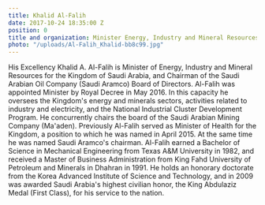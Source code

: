```yaml
---
title: Khalid Al-Falih
date: 2017-10-24 18:35:00 Z
position: 0
title and organization: Minister Energy, Industry and Mineral Resources Saudi Arabia
photo: "/uploads/Al-Falih_Khalid-bb8c99.jpg"
---
```


His Excellency Khalid A. Al-Falih is Minister of Energy, Industry and Mineral Resources for the Kingdom of Saudi Arabia, and Chairman of the Saudi Arabian Oil Company (Saudi Aramco) Board of Directors. Al-Falih was appointed Minister by Royal Decree in May 2016. In this capacity he oversees the Kingdom's energy and minerals sectors, activities related to industry and electricity, and the National Industrial Cluster Development Program. He concurrently chairs the board of the Saudi Arabian Mining Company (Ma'aden). Previously Al-Falih served as Minister of Health for the Kingdom, a position to which he was named in April 2015. At the same time he was named Saudi Aramco's chairman. Al-Falih earned a Bachelor of Science in Mechanical Engineering from Texas A&M University in 1982, and received a Master of Business Administration from King Fahd University of Petroleum and Minerals in Dhahran in 1991. He holds an honorary doctorate from the Korea Advanced Institute of Science and Technology, and in 2009 was awarded Saudi Arabia's highest civilian honor, the King Abdulaziz Medal (First Class), for his service to the nation.